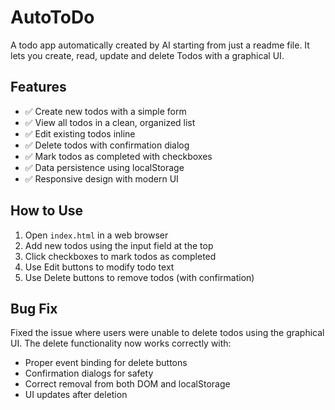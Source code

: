 # AutoToDo
A todo app automatically created by AI starting from just a readme file. It lets you create, read, update and delete Todos with a graphical UI.

## Features
- ✅ Create new todos with a simple form
- ✅ View all todos in a clean, organized list
- ✅ Edit existing todos inline
- ✅ Delete todos with confirmation dialog
- ✅ Mark todos as completed with checkboxes
- ✅ Data persistence using localStorage
- ✅ Responsive design with modern UI

## How to Use
1. Open `index.html` in a web browser
2. Add new todos using the input field at the top
3. Click checkboxes to mark todos as completed
4. Use Edit buttons to modify todo text
5. Use Delete buttons to remove todos (with confirmation)

## Bug Fix
Fixed the issue where users were unable to delete todos using the graphical UI. The delete functionality now works correctly with:
- Proper event binding for delete buttons
- Confirmation dialogs for safety
- Correct removal from both DOM and localStorage
- UI updates after deletion
